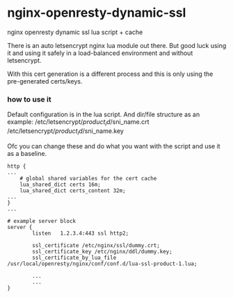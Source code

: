 # nginx-openresty-dynamic-ssl
nginx openresty dynamic ssl lua script + cache

There is an auto letsencrypt nginx lua module out there. But good luck using it and using it safely in a load-balanced environment and without letsencrypt.

With this cert generation is a different process and this is only using the pre-generated certs/keys.

### how to use it

Default configuration is in the lua script. And dir/file structure as an example:
/etc/letsencrypt/$product_id/$sni_name.crt
/etc/letsencrypt/$product_id/$sni_name.key

Ofc you can change these and do what you want with the script and use it as a baseline.

```
http {
...
    # global shared variables for the cert cache
    lua_shared_dict certs 16m;
    lua_shared_dict certs_content 32m;
...
}
...

# example server block
server {
        listen   1.2.3.4:443 ssl http2;

        ssl_certificate /etc/nginx/ssl/dummy.crt;
        ssl_certificate_key /etc/nginx/ddl/dummy.key;
        ssl_certificate_by_lua_file /usr/local/openresty/nginx/conf/conf.d/lua-ssl-product-1.lua;
        
        ...
        ...
}
```
